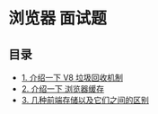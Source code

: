 # 浏览器 面试题

## 目录

- [1. 介绍一下 V8 垃圾回收机制](../answer/browser/browser.md#1)
- [2. 介绍一下 浏览器缓存](../answer/browser/browser.md2)
- [3. 几种前端存储以及它们之间的区别](../answer/browser/browser.md3)
